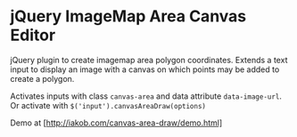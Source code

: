jQuery ImageMap Area Canvas Editor
======================

jQuery plugin to create imagemap area polygon coordinates. 
Extends a text input to display an image with a canvas
on which points may be added to create a polygon.

Activates inputs with class `canvas-area` and data attribute
`data-image-url`. Or activate with `$('input').canvasAreaDraw(options)`

Demo at [http://iakob.com/canvas-area-draw/demo.html]
